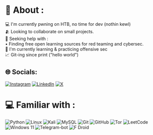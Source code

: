 # 🥷 About :
💻 I'm currently pwning on HTB, no time for dev (nothin kewl) <br>🫂 Looking to collaborate on small projects. <br>🤖 Seeking help with :<br>• Finding free open learning sources for red teaming and cybersec. <br>👣 I'm currently learning & practicing offensive sec <br>📈 Git-ing since print ("hello world") 

## 🌐 Socials:
[![Instagram](https://img.shields.io/badge/Instagram-%23E4405F.svg?logo=Instagram&logoColor=white)](https://instagram.com/ashmilkurikkal) [![LinkedIn](https://img.shields.io/badge/LinkedIn-%230077B5.svg?logo=linkedin&logoColor=white)](https://www.linkedin.com/in/muhammed-ashmil-kurikkal-6479062b5?utm_source=share&utm_campaign=share_via&utm_content=profile&utm_medium=android_app) [![X](https://img.shields.io/badge/X-black.svg?logo=X&logoColor=white)](https://x.com/ashmilkurikkal) 

# 💻 Familiar with :
![Python](https://img.shields.io/badge/python-darkblue?style=plastic&logo=python&logoColor=yellow) ![Linux](https://img.shields.io/badge/Linux-black?style=plastic&logo=linux&logoColor=gold) ![Kali](https://img.shields.io/badge/Kali-blue?plastic&logo=kalilinux&logoColor=black) ![MySQL](https://img.shields.io/badge/mysql-skyblue.svg?style=plastic&logo=mysql&logoColor=black) ![Git](https://img.shields.io/badge/git-%23F05033.svg?style=plastic&logo=git&logoColor=white)  ![GitHub](https://img.shields.io/badge/github-%23121011.svg?style=plastic&logo=github&logoColor=white) ![Tor](https://img.shields.io/badge/Tor-7D4698?style=plastic&logo=Tor-Browser&logoColor=white) ![LeetCode](https://img.shields.io/badge/LeetCode-000000?style=plastic&logo=LeetCode&logoColor=#d16c06) ![Windows 11](https://img.shields.io/badge/Windows%2011-%230079d5.svg?style=plastic&logo=Windows%2011&logoColor=white) ![Telegram-bot](https://img.shields.io/badge/Telegram-2CA5E0?style=plastic&logo=telegram&logoColor=white) ![F Droid](https://img.shields.io/badge/F_Droid-1976D2?style=plastic&logo=f-droid&logoColor=white) 
